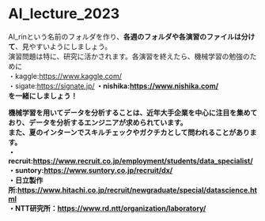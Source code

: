 # AI_lecture_2023

AI_rinという名前のフォルダを作り、**各週のフォルダや各演習のファイルは分けて**、見やすいようにしましょう。<br>
演習問題は特に、研究に活かされます。各演習を終えたら、機械学習の勉強のために<br>
・kaggle:https://www.kaggle.com/<br>
・sigate:https://signate.jp/<b>
・nishika:https://www.nishika.com/<br>
を一緒にしましょう！

機械学習を用いてデータを分析することは、近年大手企業を中心に注目を集めており、データを分析するエンジニアが求められています。<br>
また、夏のインターンでスキルチェックやガクチカとして問われることがあります。<br>
・recruit:https://www.recruit.co.jp/employment/students/data_specialist/<br>
・suntory:https://www.suntory.co.jp/recruit/dx/<br>
・日立製作所:https://www.hitachi.co.jp/recruit/newgraduate/special/datascience.html<br>
・NTT研究所：https://www.rd.ntt/organization/laboratory/


